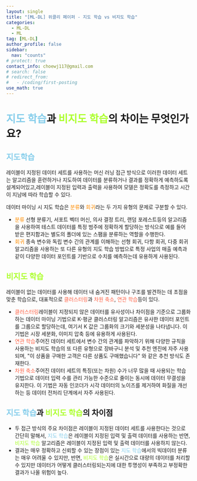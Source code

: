 ```yaml
---
layout: single
title: "[ML-DL] 위클리 페이퍼 - 지도 학습 vs 비지도 학습"
categories:
  - ML-DL
  - ML
tag: [ML-DL]
author_profile: false
sidebar:
  nav: "counts"
# protect: true
contact_info: choewj117@gmail.com
# search: false
# redirect_from:
#   - /coding/first-posting
use_math: true
---
```


# <font color='skyblue'>지도 학습</font>과 <font color='greenyellow'>비지도 학습</font>의 차이는 무엇인가요?

## <font color='skyblue'>지도학습</font>

레이블이 지정된 데이터 세트를 사용하는 머신 러닝 접근 방식으로 이러한 데이터 세트는 알고리즘을 훈련하거나 지도하여 데이터를 분류하거나 결과를 정확하게 예측하도록 설계되어있고,레이블이 지정된 입력과 출력을 사용하여 모델은 정확도를 측정하고 시간이 지남에 따라 학습할 수 있다.

데이터 마이닝 시 지도 학습은 <font color='darkorange'>분류</font>와 <font color='darkorange'>회귀</font>라는 두 가지 유형의 문제로 구분할 수 있다.

- <font color='darkorange'>분류</font> 선형 분류기, 서포트 벡터 머신, 의사 결정 트리, 랜덤 포레스트등의 알고리즘을 사용하여 테스트 데이터를 특정 범주에 정확하게 할당하는 방식으로 예를 들어 받은 편지함과는 별도의 폴더에 있는 스팸을 분류하는 역할을 수행한다.
- <font color='darkorange'>회귀</font> 종속 변수와 독립 변수 간의 관계를 이해하는 선형 회귀, 다항 회귀, 다중 회귀 알고리즘을 사용하는 또 다른 유형의 지도 학습 방법으로 특정 사업의 매출 예측과 같이 다양한 데이터 포인트를 기반으로 수치를 예측하는데 유용하게 사용된다.

## <font color='greenyellow'>비지도 학습</font>

레이블이 없는 데이터를 사용해 데이터 내 숨겨진 패턴이나 구조를 발견하는 데 초점을 맞춘 학습으로, 대표적으로 <font color='tomato'>클러스터링</font>과 <font color='tomato'>차원 축소</font>, <font color='tomato'>연관 학습</font>등이 있다.

- <font color='tomato'>클러스터링</font>레이블이 지정되지 않은 데이터를 유사성이나 차이점을 기준으로 그룹화하는 데이터 마이닝 기법으로 K-평균 클러스터링 알고리즘은 유사한 데이터 포인트를 그룹으로 할당하는데, 여기서 K 값은 그룹화의 크기와 세분성을 나타냅니다. 이 기법은 시장 세분화, 이미지 압축 등에 유용하게 사용된다.
- <font color='tomato'>연관 학습</font>주어진 데이터 세트에서 변수 간의 관계를 파악하기 위해 다양한 규칙을 사용하는 비지도 학습의 또 다른 유형으로 장바구니 분석 및 추천 엔진에 자주 사용되며, "이 상품을 구매한 고객은 다른 상품도 구매했습니다" 와 같은 추천 방식도 존재한다.
- <font color='tomato'>차원 축소</font>주어진 데이터 세트의 특징(또는 차원) 수가 너무 많을 때 사용되는 학습 기법으로 데이터 입력 수를 관리 가능한 수준으로 줄이는 동시에 데이터 무결성을 유지한다. 이 기법은 자동 인코더가 시각 데이터의 노이즈를 제거하여 화질을 개선하는 등 데이터 전처리 단계에서 자주 사용된다.

## <font color='skyblue'>지도 학습</font>과 <font color='greenyellow'>비지도 학습</font>의 차이점

- 두 접근 방식의 주요 차이점은 레이블이 지정된 데이터 세트를 사용한다는 것으로 간단히 말해서, <font color='skyblue'>지도 학습</font>은 레이블이 지정된 입력 및 출력 데이터를 사용하는 반면, <font color='greenyellow'>비지도 학습</font> 알고리즘은 레이블이 지정된 입력 및 출력 데이터를 사용하지 않는다.
- 결과는 매우 정확하고 신뢰할 수 있는 장점이 있는 <font color='skyblue'>지도 학습</font>에서의 빅데이터 분류는 매우 어려울 수 있지만, 반면, <font color='greenyellow'>비지도 학습</font>은 실시간으로 대량의 데이터를 처리할 수 있지만 데이터가 어떻게 클러스터링되는지에 대한 투명성이 부족하고 부정확한 결과가 나올 위험이 높다.
